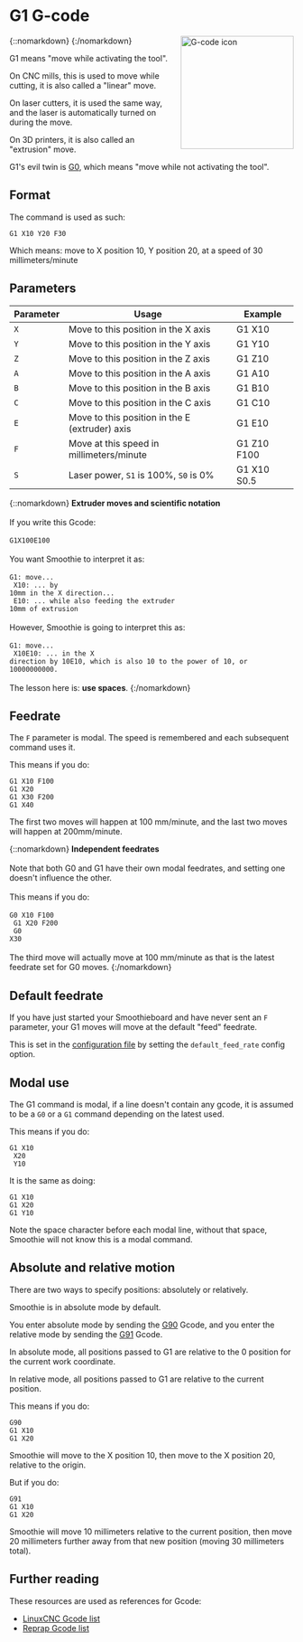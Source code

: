 # G1 G-code

{::nomarkdown}
<a href="/images/gcode.png">
  <img src="/images/gcode.png" alt="G-code icon" width="200" height="200" style="float: right; margin-left: 1rem;"/>
</a>
{:/nomarkdown}

G1 means "move while activating the tool".

On CNC mills, this is used to move while cutting, it is also called a "linear" move. 

On laser cutters, it is used the same way, and the laser is automatically turned on during the move.

On 3D printers, it is also called an "extrusion" move.

G1's evil twin is [G0](g0), which means "move while not activating the tool".

## Format

The command is used as such: 

```plaintext
G1 X10 Y20 F30
```

Which means: move to X position 10, Y position 20, at a speed of 30 millimeters/minute

## Parameters

| Parameter | Usage | Example |
| --------- | ----- | ------- |
| `X` | Move to this position in the X axis | G1 X10 |
| `Y` | Move to this position in the Y axis | G1 Y10 |
| `Z` | Move to this position in the Z axis | G1 Z10 |
| `A` | Move to this position in the A axis | G1 A10 |
| `B` | Move to this position in the B axis | G1 B10 |
| `C` | Move to this position in the C axis | G1 C10 |
| `E` | Move to this position in the E (extruder) axis | G1 E10 |
| `F` | Move at this speed in millimeters/minute | G1 Z10 F100 |
| `S` | Laser power, `S1` is 100%, `S0` is 0% | G1 X10 S0.5 |

{::nomarkdown}
<sl-alert variant="warning" open>
  <sl-icon slot="icon" name="exclamation-triangle"></sl-icon>
  <strong>Extruder moves and scientific notation</strong>
  <br><br>
  If you write this Gcode:
  <br><br>
  <code>G1X100E100</code>
  <br><br>
  You want Smoothie to interpret it as:
  <br><br>
  <code>G1: move...<br>
  X10: ... by 10mm in the X direction...<br>
  E10: ... while also feeding the extruder 10mm of extrusion</code>
  <br><br>
  However, Smoothie is going to interpret this as:
  <br><br>
  <code>G1: move...<br>
  X10E10: ... in the X direction by 10E10, which is also 10 to the power of 10, or 10000000000.</code>
  <br><br>
  The lesson here is: <strong>use spaces</strong>.
</sl-alert>
{:/nomarkdown}

## Feedrate

The `F` parameter is modal. The speed is remembered and each subsequent command uses it.

This means if you do: 

```plaintext
G1 X10 F100
G1 X20
G1 X30 F200
G1 X40
```

The first two moves will happen at 100 mm/minute, and the last two moves will happen at 200mm/minute.

{::nomarkdown}
<sl-alert variant="primary" open>
  <sl-icon slot="icon" name="lightbulb"></sl-icon>
  <strong>Independent feedrates</strong>
  <br><br>
  Note that both G0 and G1 have their own modal feedrates, and setting one doesn't influence the other.
  <br><br>
  This means if you do:
  <br><br>
  <code>G0 X10 F100<br>
  G1 X20 F200<br>
  G0 X30</code>
  <br><br>
  The third move will actually move at 100 mm/minute as that is the latest feedrate set for G0 moves.
</sl-alert>
{:/nomarkdown}

## Default feedrate

If you have just started your Smoothieboard and have never sent an `F` parameter, your G1 moves will move at the default "feed" feedrate.

This is set in the [configuration file](configuring-smoothie) by setting the `default_feed_rate` config option.

## Modal use

The G1 command is modal, if a line doesn't contain any gcode, it is assumed to be a `G0` or a `G1` command depending on the latest used.

This means if you do: 

```plaintext
G1 X10
 X20
 Y10
```

It is the same as doing: 

```plaintext
G1 X10
G1 X20
G1 Y10
```

Note the space character before each modal line, without that space, Smoothie will not know this is a modal command.

## Absolute and relative motion

There are two ways to specify positions: absolutely or relatively.

Smoothie is in absolute mode by default.

You enter absolute mode by sending the [G90](g90) Gcode, and you enter the relative mode by sending the [G91](g91) Gcode.

In absolute mode, all positions passed to G1 are relative to the 0 position for the current work coordinate.

In relative mode, all positions passed to G1 are relative to the current position.

This means if you do: 

```plaintext
G90
G1 X10
G1 X20
```

Smoothie will move to the X position 10, then move to the X position 20, relative to the origin.

But if you do: 

```plaintext
G91
G1 X10
G1 X20
```

Smoothie will move 10 millimeters relative to the current position, then move 20 millimeters further away from that new position (moving 30 millimeters total).

## Further reading

These resources are used as references for Gcode: 
* [LinuxCNC Gcode list](http://linuxcnc.org/docs/html/gcode.html)
* [Reprap Gcode list](http://reprap.org/wiki/G-code)
